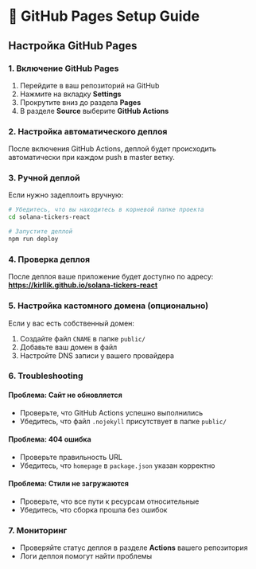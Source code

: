 # 🚀 GitHub Pages Setup Guide

## Настройка GitHub Pages

### 1. Включение GitHub Pages

1. Перейдите в ваш репозиторий на GitHub
2. Нажмите на вкладку **Settings**
3. Прокрутите вниз до раздела **Pages**
4. В разделе **Source** выберите **GitHub Actions**

### 2. Настройка автоматического деплоя

После включения GitHub Actions, деплой будет происходить автоматически при каждом push в master ветку.

### 3. Ручной деплой

Если нужно задеплоить вручную:

```bash
# Убедитесь, что вы находитесь в корневой папке проекта
cd solana-tickers-react

# Запустите деплой
npm run deploy
```

### 4. Проверка деплоя

После деплоя ваше приложение будет доступно по адресу:
**https://kirllik.github.io/solana-tickers-react**

### 5. Настройка кастомного домена (опционально)

Если у вас есть собственный домен:

1. Создайте файл `CNAME` в папке `public/`
2. Добавьте ваш домен в файл
3. Настройте DNS записи у вашего провайдера

### 6. Troubleshooting

#### Проблема: Сайт не обновляется
- Проверьте, что GitHub Actions успешно выполнились
- Убедитесь, что файл `.nojekyll` присутствует в папке `public/`

#### Проблема: 404 ошибка
- Проверьте правильность URL
- Убедитесь, что `homepage` в `package.json` указан корректно

#### Проблема: Стили не загружаются
- Проверьте, что все пути к ресурсам относительные
- Убедитесь, что сборка прошла без ошибок

### 7. Мониторинг

- Проверяйте статус деплоя в разделе **Actions** вашего репозитория
- Логи деплоя помогут найти проблемы
